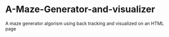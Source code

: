 # A-Maze-Generator-and-visualizer
A maze generator algorism using back tracking and visualized on an HTML page
